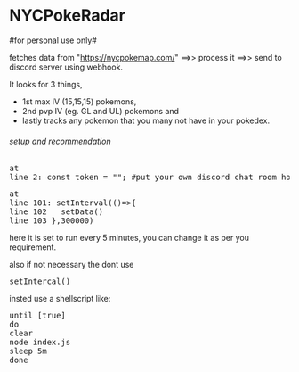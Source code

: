 # NYCPokeRadar
#for personal use only#

fetches data from "https://nycpokemap.com/"  ==>> process it ==>> send to discord server using webhook. 

It looks for 3 things,
<ul>
  <li>1st max IV (15,15,15) pokemons,</li>
  <li>2nd pvp IV (eg. GL and UL) pokemons and </li>
  <li>lastly tracks any pokemon that you many not have in your pokedex. </li>
  </ul>
  
<h6>setup and recommendation</h6>
<pre>at 
line 2: const token = "<your_discord_hook_url>"; #put your own discord chat room hook</pre> 

<pre>
at
line 101: setInterval(()=>{
line 102   setData()
line 103 },300000)
</pre>
here it is set to run every 5 minutes, you can change it as per you requirement.

also if not necessary the dont use <pre>setIntercal()</pre> insted use a shellscript like:
<pre>
until [true]
do
clear
node index.js
sleep 5m   
done
</pre>
